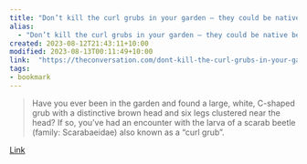 ```yaml
---
title: "Don’t kill the curl grubs in your garden – they could be native beetle babies"
alias:
  - "Don’t kill the curl grubs in your garden – they could be native beetle babies"
created: 2023-08-12T21:43:11+10:00
modified: 2023-08-13T00:11:49+10:00
link:  "https://theconversation.com/dont-kill-the-curl-grubs-in-your-garden-they-could-be-native-beetle-babies-191771#Echobox=1674437997"
tags:
- bookmark
---
```


> Have you ever been in the garden and found a large, white, C-shaped grub with a distinctive brown head and six legs clustered near the head? If so, you’ve had an encounter with the larva of a scarab beetle (family: Scarabaeidae) also known as a “curl grub”.

[Link](https://theconversation.com/dont-kill-the-curl-grubs-in-your-garden-they-could-be-native-beetle-babies-191771#Echobox=1674437997)